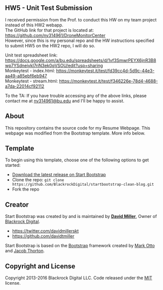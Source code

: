 ## HW5 - Unit Test Submission
I received permission from the Prof. to conduct this HW on my team project instead of this HW2 webapp.  
The GitHub link for that project is located at: https://github.com/nv314961/DroneMonitorCenter  
However, since this is my personal repo and the HW instructions specified to submit HW5 on the HW2 repo, I will do so.  
  
Unit test spreadsheet link: https://docs.google.com/a/bu.edu/spreadsheets/d/1vf3SmwrPEYX6jnR3B8wp7YSdneiykI7riN3ek0qVSOU/edit?usp=sharing  
Monkeytest - index.html: https://monkeytest.it/test/fd39cc4d-5d9c-44e3-aa49-a85ebf6eb947  
Monkeytest - stream.html: https://monkeytest.it/test/f346226e-78d4-4688-a7da-22014cf92112  
  
To the TA: If you have trouble accessing any of the above links, please contact me at nv314961@bu.edu and I'll be happy to assist.  
## About

This repository contains the source code for my Resume Webpage. 
This webpage was modified from the Bootstrap template. More info below.

## Template
To begin using this template, choose one of the following options to get started:
* [Download the latest release on Start Bootstrap](http://startbootstrap.com/template-overviews/clean-blog/)
* Clone the repo: `git clone https://github.com/BlackrockDigital/startbootstrap-clean-blog.git`
* Fork the repo


## Creator

Start Bootstrap was created by and is maintained by **[David Miller](http://davidmiller.io/)**, Owner of [Blackrock Digital](http://blackrockdigital.io/).

* https://twitter.com/davidmillerskt
* https://github.com/davidtmiller

Start Bootstrap is based on the [Bootstrap](http://getbootstrap.com/) framework created by [Mark Otto](https://twitter.com/mdo) and [Jacob Thorton](https://twitter.com/fat).

## Copyright and License

Copyright 2013-2016 Blackrock Digital LLC. Code released under the [MIT](https://github.com/BlackrockDigital/startbootstrap-clean-blog/blob/gh-pages/LICENSE) license.
